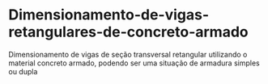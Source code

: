 # Dimensionamento-de-vigas-retangulares-de-concreto-armado
Dimensionamento de vigas de seção transversal retangular utilizando o material concreto armado, podendo ser uma situação de armadura simples ou dupla

